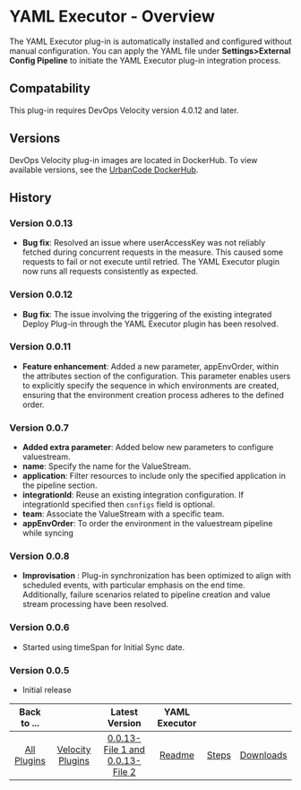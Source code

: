 
# YAML Executor - Overview

The YAML Executor plug-in is automatically installed and configured without manual configuration. You can apply the YAML file under **Settings>External Config Pipeline** to initiate the YAML Executor plug-in integration process.


## Compatability

This plug-in requires DevOps Velocity version 4.0.12 and later.

## Versions

DevOps Velocity plug-in images are located in DockerHub. To
view available versions, see the [UrbanCode DockerHub](https://hub.docker.com/r/urbancode/ucv-ext-yaml-executor/tags).


## History

### Version 0.0.13

* **Bug fix**: Resolved an issue where userAccessKey was not reliably fetched during concurrent requests in the measure. This caused some requests to fail or not execute until retried. The YAML Executor plugin now runs all requests consistently as expected.

### Version 0.0.12

* **Bug fix**: The issue involving the triggering of the existing integrated Deploy Plug-in through the YAML Executor plugin has been resolved.

### Version 0.0.11

* **Feature enhancement**: Added a new parameter, appEnvOrder, within the attributes section of the configuration. This parameter enables users to explicitly specify the sequence in which environments are created, ensuring that the environment creation process adheres to the defined order.

### Version 0.0.7

* **Added extra parameter**: Added below new parameters to configure valuestream.
* **name**: Specify the name for the ValueStream.
* **application**: Filter resources to include only the specified application in the pipeline section.
* **integrationId**: Reuse an existing integration configuration. If integrationId specified then `configs` field is optional.
* **team**: Associate the ValueStream with a specific team.
* **appEnvOrder**: To order the environment in the valuestream pipeline while syncing

### Version 0.0.8

* **Improvisation** : Plug-in synchronization has been optimized to align with scheduled events, with particular emphasis on the end time. Additionally, failure scenarios related to pipeline creation and value stream processing have been resolved.

### Version 0.0.6

* Started using timeSpan for Initial Sync date.

### Version 0.0.5

* Initial release

|Back to ...||Latest Version|YAML Executor |||
| :---: | :---: | :---: | :---: | :---: | :---: |
|[All Plugins](../../index.md)|[Velocity Plugins](../README.md)|[0.0.13-File 1 ](https://raw.githubusercontent.com/UrbanCode/IBM-UCV-PLUGINS/main/files/ucv-ext-yaml-executor/ucv-ext-yaml-executor%3A0.0.13.tar.7z.001)[and 0.0.13-File 2](https://raw.githubusercontent.com/UrbanCode/IBM-UCV-PLUGINS/main/files/ucv-ext-yaml-executor/ucv-ext-yaml-executor%3A0.0.13.tar.7z.002)|[Readme](README.md)|[Steps](steps.md)|[Downloads](downloads.md)|
